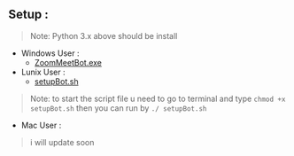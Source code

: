 ## Setup :
> Note: Python 3.x above should be install
* Windows User :
  * [ZoomMeetBot.exe]()
* Lunix User :
  * [setupBot.sh](setupBot.sh)
> Note: to start the script file u need to go to terminal
> and type ```chmod +x setupBot.sh``` then you can run by
> ```./ setupBot.sh```
* Mac User :
> i will update soon
